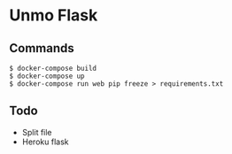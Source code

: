 # Unmo Flask

## Commands
```
$ docker-compose build
$ docker-compose up
$ docker-compose run web pip freeze > requirements.txt
```

## Todo
- Split file
- Heroku flask
